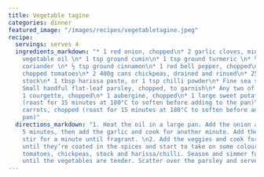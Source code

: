 ```yaml
---
title: Vegetable tagine
categories: dinner
featured_image: "/images/recipes/vegetabletagine.jpeg"
recipe:
  servings: serves 4
  ingredients_markdown: "* 1 red onion, chopped\n* 2 garlic cloves, minced\n* 2 tbsp
    vegetable oil \n* 1 tsp ground cumin\n* 1 tsp ground turmeric \n* ½ tsp ground
    coriander \n* ½ tsp ground cinnamon\n* 1 red bell pepper, chopped\n* 1 400g can
    chopped tomatoes\n* 2 400g cans chickpeas, drained and rinsed\n* 250ml vegetable
    stock\n* 1 tbsp harissa paste, or 1 tsp chilli powder\n* Fine sea salt, to taste\n*
    Small handful flat-leaf parsley, chopped, to garnish\n* Any two of these veggies:\n*
    1 courgette, chopped\n* 1 aubergine, chopped\n* 1 large sweet potato, chopped
    (roast for 15 minutes at 180°C to soften before adding to the pan)\n* 2 large
    carrots, chopped (roast for 15 minutes at 180°C to soften before adding to the
    pan)"
  directions_markdown: "1. Heat the oil in a large pan. Add the onion and cook for
    5 minutes, then add the garlic and cook for another minute. Add the spices and
    stir for a minute until fragrant. \n2. Add the veggies and cook for 8-10 minutes
    until they’re coated in the spices and start to take on some colour.\n3. Add the
    tomatoes, chickpeas, stock and harissa/chilli. Season and simmer for 15-20 minutes
    until the vegetables are tender. Scatter over the parsley and serve with couscous."
---
```


